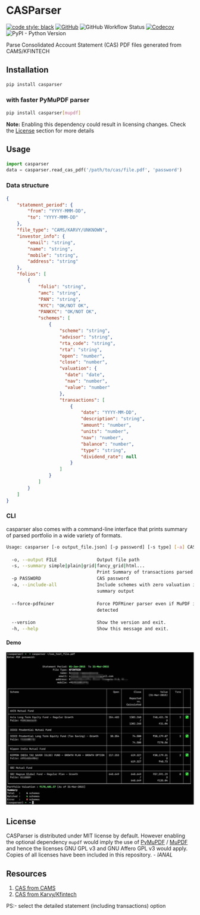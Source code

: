 # CASParser

[![code style: black](https://img.shields.io/badge/code%20style-black-000000.svg)](https://github.com/psf/black)
[![GitHub](https://img.shields.io/github/license/codereverser/casparser)](https://github.com/codereverser/casparser/blob/main/LICENSE)
![GitHub Workflow Status](https://img.shields.io/github/workflow/status/codereverser/casparser/run-tests)
[![Codecov](https://img.shields.io/codecov/c/github/codereverser/casparser)](https://codecov.io/gh/codereverser/casparser)
![PyPI - Python Version](https://img.shields.io/pypi/pyversions/casparser)

Parse Consolidated Account Statement (CAS) PDF files generated from CAMS/KFINTECH


## Installation
```bash
pip install casparser
``` 

### with faster PyMuPDF parser
```bash
pip install casparser[mupdf]
```

**Note:** Enabling this dependency could result in licensing changes. Check the 
[License](#license) section for more details 
 

## Usage

```python
import casparser
data = casparser.read_cas_pdf('/path/to/cas/file.pdf', 'password')
```

### Data structure

```json
{
    "statement_period": {
        "from": "YYYY-MMM-DD",
        "to": "YYYY-MMM-DD"
    },
    "file_type": "CAMS/KARVY/UNKNOWN",
    "investor_info": {
        "email": "string",
        "name": "string",
        "mobile": "string",
        "address": "string"
    },
    "folios": [
        {
            "folio": "string",
            "amc": "string",
            "PAN": "string",
            "KYC": "OK/NOT OK",
            "PANKYC": "OK/NOT OK",
            "schemes": [
                {
                    "scheme": "string",
                    "advisor": "string",
                    "rta_code": "string",
                    "rta": "string",
                    "open": "number",
                    "close": "number",
                    "valuation": {
                      "date": "date",
                      "nav": "number",
                      "value": "number"
                    },
                    "transactions": [
                        {
                            "date": "YYYY-MM-DD",
                            "description": "string",
                            "amount": "number",
                            "units": "number",
                            "nav": "number",
                            "balance": "number",
                            "type": "string",
                            "dividend_rate": null
                        }
                    ]
                }
            ]
        }
    ]
}
```


### CLI

casparser also comes with a command-line interface that prints summary of parsed 
portfolio in a wide variety of formats. 

```bash
Usage: casparser [-o output_file.json] [-p password] [-s type] [-a] CAS_PDF_FILE

  -o, --output FILE               Output file path
  -s, --summary simple|plain|grid|fancy_grid|html... 
                                  Print Summary of transactions parsed.
  -p PASSWORD                     CAS password
  -a, --include-all               Include schemes with zero valuation in the
                                  summary output

  --force-pdfminer                Force PDFMiner parser even if MuPDF is
                                  detected

  --version                       Show the version and exit.
  -h, --help                      Show this message and exit.
``` 

#### Demo

![demo](https://raw.githubusercontent.com/codereverser/casparser/main/assets/demo.jpg)


## License

CASParser is distributed under MIT license by default. However enabling the optional dependency
`mupdf` would imply the use of [PyMuPDF](https://github.com/pymupdf/PyMuPDF) /
[MuPDF](https://mupdf.com/license.html) and hence the licenses GNU GPL v3 and GNU Affero GPL v3 
would apply. Copies of all licenses have been included in this repository. - _IANAL_
 
## Resources
1. [CAS from CAMS](https://new.camsonline.com/Investors/Statements/Consolidated-Account-Statement)
2. [CAS from Karvy/Kfintech](https://mfs.kfintech.com/investor/General/ConsolidatedAccountStatement)

PS:- select the detailed statement (including transactions) option
